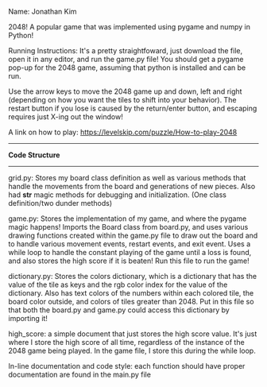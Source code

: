 Name: Jonathan Kim

2048!  A popular game that was implemented using pygame and numpy in Python!


Running Instructions:  It's a pretty straightfoward, just download the file, open it in any editor, and run the game.py file!  You should get a pygame pop-up for the 2048 game, assuming that python is installed and can be run.

Use the arrow keys to move the 2048 game up and down, left and right (depending on how you want the tiles to shift into your behavior).  The restart button if you lose is caused by the return/enter button, and escaping requires just X-ing out the window!

A link on how to play:  https://levelskip.com/puzzle/How-to-play-2048 


******************
**Code Structure**
******************


grid.py:  Stores my board class definition as well as various methods that handle the movements from the board and generations of new pieces.  Also had __str__ magic methods for debugging and initialization.  (One class definition/two dunder methods)

game.py: Stores the implementation of my game, and where the pygame magic happens!  Imports the Board class from board.py, and uses various drawing functions created within the game.py file to draw out the board and to handle various movement events, restart events, and exit event.  Uses a while loop to handle the constant playing of the game until a loss is found, and also stores the high score if it is beaten!  Run this file to run the game!


dictionary.py:  Stores the colors dictionary, which is a dictionary that has the value of the tile as keys and the rgb color index for the value of the dictionary.  Also has text colors of the numbers within each colored tile, the board color outside, and colors of tiles greater than 2048.  Put in this file so that both the board.py and game.py could access this dictionary by importing it!


high_score: a simple document that just stores the high score value.  It's just where I store the high score of all time, regardless of the instance of the 2048 game being played.
In the game file, I store this during the while loop.

In-line documentation and code style: each function should have proper documentation are found in the main.py file

